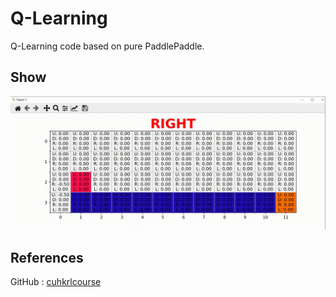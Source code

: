 # Q-Learning
Q-Learning code based on pure PaddlePaddle.

## Show
![](../material/Qlearning.gif)

## References
GitHub : [cuhkrlcourse](https://github.com/cuhkrlcourse)
